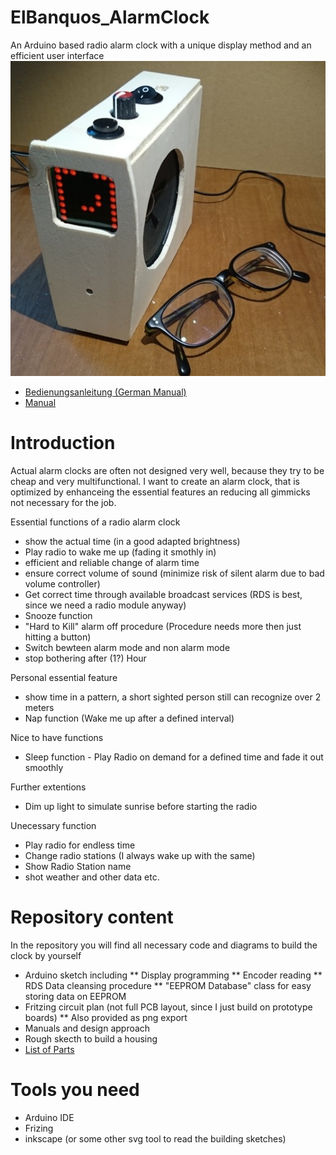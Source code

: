 # ElBanquos_AlarmClock
An Arduino based radio alarm clock with a unique display method and an efficient user interface
![Overview Picture](docs/alarmclock_main_show.jpg "The clock and my glasses")

* [Bedienungsanleitung (German Manual)](https://mattywausb.github.io/ElBanquos_AlarmClock/docs/manual-de.html)
* [Manual](https://mattywausb.github.io/ElBanquos_AlarmClock/docs/manual-en.html)

# Introduction
Actual alarm clocks are often not designed very well, because they try to be cheap and very multifunctional.
I want to create an alarm clock, that is optimized by enhanceing the essential features an reducing all gimmicks not necessary for the job.

Essential functions of a radio alarm clock
* show the actual time (in a good adapted brightness)
* Play radio to wake me up (fading it smothly in)
* efficient and reliable change of alarm time
* ensure correct volume of sound (minimize risk of silent alarm due to bad volume controller)
* Get correct time through available broadcast services (RDS is best, since we need a radio module anyway)
* Snooze function
* "Hard to Kill" alarm off procedure (Procedure needs more then just hitting a button)
* Switch bewteen alarm mode and non alarm mode
* stop bothering after (1?) Hour

Personal essential feature
* show time in a pattern, a short sighted person still can recognize over 2 meters 
* Nap function (Wake me up after a defined interval)

Nice to have functions
* Sleep function - Play Radio on demand for a defined time and fade it out smoothly

Further extentions
* Dim up light to simulate sunrise before starting the radio

Unecessary function
* Play radio for endless time
* Change radio stations (I always wake up with the same)
* Show Radio Station name
* shot weather and other data etc.


# Repository content
In the repository you will find all necessary code and diagrams to build the clock by yourself
* Arduino sketch including
** Display programming
** Encoder reading
** RDS Data cleansing procedure
** "EEPROM Database" class for easy storing data on EEPROM
* Fritzing circuit plan (not full PCB layout, since I just build on prototype boards)
** Also provided as png export
* Manuals and design approach
* Rough skecth to build a housing
* [List of Parts](https://mattywausb.github.io/ElBanquos_AlarmClock/docs/listofparts.html)

# Tools you need
* Arduino IDE
* Frizing
* inkscape (or some other svg tool to read the building sketches)


